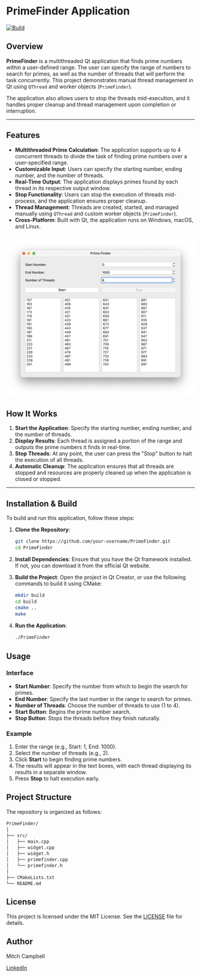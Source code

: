 # PrimeFinder Application

[![Build](https://github.com/mitchcamza/PrimeFinder/actions/workflows/build.yml/badge.svg)](https://github.com/mitchcamza/PrimeFinder/actions/workflows/build.yml)

## Overview

**PrimeFinder** is a multithreaded Qt application that finds prime numbers within a user-defined range. The user can specify the range of numbers to search for primes, as well as the number of threads that will perform the task concurrently. This project demonstrates manual thread management in Qt using `QThread` and worker objects (`PrimeFinder`).

The application also allows users to stop the threads mid-execution, and it handles proper cleanup and thread management upon completion or interruption.

---

## Features

- **Multithreaded Prime Calculation**: The application supports up to 4 concurrent threads to divide the task of finding prime numbers over a user-specified range.
- **Customizable Input**: Users can specify the starting number, ending number, and the number of threads.
- **Real-Time Output**: The application displays primes found by each thread in its respective output window.
- **Stop Functionality**: Users can stop the execution of threads mid-process, and the application ensures proper cleanup.
- **Thread Management**: Threads are created, started, and managed manually using `QThread` and custom worker objects (`PrimeFinder`).
- **Cross-Platform**: Built with Qt, the application runs on Windows, macOS, and Linux.

![alt text](<Screenshot 2024-09-08 at 15.19.15.png>)
---

## How It Works

1. **Start the Application**: Specify the starting number, ending number, and the number of threads.
2. **Display Results**: Each thread is assigned a portion of the range and outputs the prime numbers it finds in real-time.
3. **Stop Threads**: At any point, the user can press the "Stop" button to halt the execution of all threads.
4. **Automatic Cleanup**: The application ensures that all threads are stopped and resources are properly cleaned up when the application is closed or stopped.

---

## Installation & Build

To build and run this application, follow these steps:

1. **Clone the Repository**:
    ```bash
    git clone https://github.com/your-username/PrimeFinder.git
    cd PrimeFinder
    ```

2. **Install Dependencies**:
   Ensure that you have the Qt framework installed. If not, you can download it from the official Qt website.

3. **Build the Project**:
   Open the project in Qt Creator, or use the following commands to build it using CMake:
   
   ```bash
   mkdir build
   cd build
   cmake ..
   make

4. **Run the Application**:
    ```bash 
    ./PrimeFinder
    ```

## Usage

### Interface
- **Start Number**: Specify the number from which to begin the search for primes.
- **End Number**: Specify the last number in the range to search for primes.
- **Number of Threads**: Choose the number of threads to use (1 to 4).
- **Start Button**: Begins the prime number search.
- **Stop Button**: Stops the threads before they finish naturally.

### Example
1.	Enter the range (e.g., Start: 1, End: 1000).
2.	Select the number of threads (e.g., 2).
3.	Click **Start** to begin finding prime numbers.
4.	The results will appear in the text boxes, with each thread displaying its results in a separate window.
5.	Press **Stop** to halt execution early.

## Project Structure
The repository is organized as follows:
```
PrimeFinder/
│
├── src/
│   ├── main.cpp
│   ├── widget.cpp
│   ├── widget.h
│   ├── primefinder.cpp
│   └── primefinder.h
│
├── CMakeLists.txt
└── README.md
```

## License
This project is licensed under the MIT License. See the [LICENSE](https://github.com/mitchcamza/PrimeFinder/blob/main/LICENSE) file for details.

## Author
Mitch Campbell

[LinkedIn](https://www.linkedin.com/in/mitch-campbell-93b18919b/)
